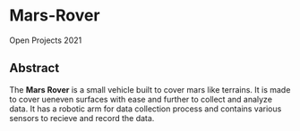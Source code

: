 # Mars-Rover
Open Projects 2021

## Abstract
The **Mars Rover** is a small vehicle built to cover mars like terrains. It is made to cover ueneven surfaces with ease and further to collect and analyze data. It has a robotic arm for data collection process and contains various sensors to recieve and record the data.

